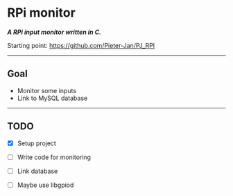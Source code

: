 # RPi monitor
***A RPi input monitor written in C.***

Starting point: https://github.com/Pieter-Jan/PJ_RPI

---
## Goal
* Monitor some inputs
* Link to MySQL database

---
## TODO
* [X] Setup project
* [ ] Write code for monitoring
* [ ] Link database
* [ ] Maybe use libgpiod

